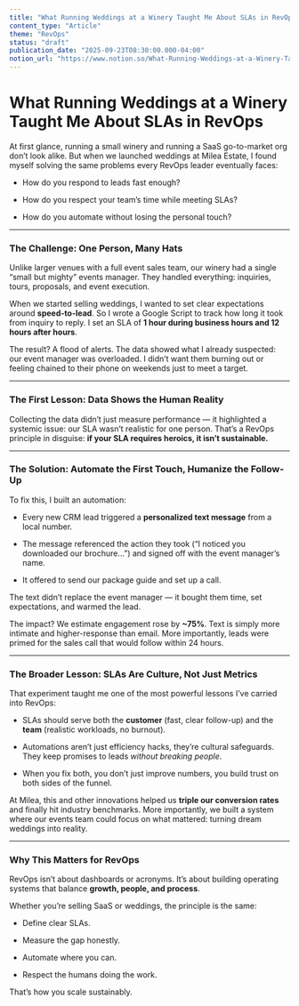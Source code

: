 ```yaml
---
title: "What Running Weddings at a Winery Taught Me About SLAs in RevOps"
content_type: "Article"
theme: "RevOps"
status: "draft"
publication_date: "2025-09-23T08:30:00.000-04:00"
notion_url: "https://www.notion.so/What-Running-Weddings-at-a-Winery-Taught-Me-About-SLAs-in-RevOps-2616c05976738019a4f2da9f23377843"
---
```


# What Running Weddings at a Winery Taught Me About SLAs in RevOps

At first glance, running a small winery and running a SaaS go-to-market org don’t look alike. But when we launched weddings at Milea Estate, I found myself solving the same problems every RevOps leader eventually faces:

- How do you respond to leads fast enough?

- How do you respect your team’s time while meeting SLAs?

- How do you automate without losing the personal touch?

---

### **The Challenge: One Person, Many Hats**

Unlike larger venues with a full event sales team, our winery had a single “small but mighty” events manager. They handled everything: inquiries, tours, proposals, and event execution.

When we started selling weddings, I wanted to set clear expectations around **speed-to-lead**. So I wrote a Google Script to track how long it took from inquiry to reply. I set an SLA of **1 hour during business hours and 12 hours after hours**.

The result? A flood of alerts. The data showed what I already suspected: our event manager was overloaded. I didn’t want them burning out or feeling chained to their phone on weekends just to meet a target.

---

### **The First Lesson: Data Shows the Human Reality**

Collecting the data didn’t just measure performance — it highlighted a systemic issue: our SLA wasn’t realistic for one person. That’s a RevOps principle in disguise: **if your SLA requires heroics, it isn’t sustainable.**

---

### **The Solution: Automate the First Touch, Humanize the Follow-Up**

To fix this, I built an automation:

- Every new CRM lead triggered a **personalized text message** from a local number.

- The message referenced the action they took (“I noticed you downloaded our brochure…”) and signed off with the event manager’s name.

- It offered to send our package guide and set up a call.

The text didn’t replace the event manager — it bought them time, set expectations, and warmed the lead.

The impact? We estimate engagement rose by **~75%**. Text is simply more intimate and higher-response than email. More importantly, leads were primed for the sales call that would follow within 24 hours.

---

### **The Broader Lesson: SLAs Are Culture, Not Just Metrics**

That experiment taught me one of the most powerful lessons I’ve carried into RevOps:

- SLAs should serve both the **customer** (fast, clear follow-up) and the **team** (realistic workloads, no burnout).

- Automations aren’t just efficiency hacks, they’re cultural safeguards. They keep promises to leads *without breaking people*.

- When you fix both, you don’t just improve numbers, you build trust on both sides of the funnel.

At Milea, this and other innovations helped us **triple our conversion rates** and finally hit industry benchmarks. More importantly, we built a system where our events team could focus on what mattered: turning dream weddings into reality.

---

### **Why This Matters for RevOps**

RevOps isn’t about dashboards or acronyms. It’s about building operating systems that balance **growth, people, and process**.

Whether you’re selling SaaS or weddings, the principle is the same:

- Define clear SLAs.

- Measure the gap honestly.

- Automate where you can.

- Respect the humans doing the work.

That’s how you scale sustainably.

